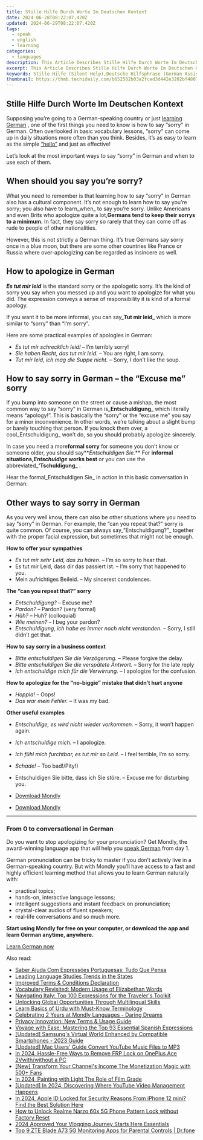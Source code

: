 ```yaml
---
title: Stille Hilfe Durch Worte Im Deutschen Kontext
date: 2024-06-28T08:22:07.420Z
updated: 2024-06-29T08:22:07.420Z
tags:
  - speak
  - english
  - learning
categories:
  - languages
description: This Article Describes Stille Hilfe Durch Worte Im Deutschen Kontext
excerpt: This Article Describes Stille Hilfe Durch Worte Im Deutschen Kontext
keywords: Stille Hilfe (Silent Help),Deutsche Hilfsphrase (German Assistance Phrase),Wortbasierte Unterstützung (Word-Based Support),Deutscher Kontext (German Context),Nonverbale Hilfe (Nonverbal Help),Kommunikation Im Deutsch (Communication in German),Assistenzformulare (Assistance Forms/Phrases)
thumbnail: https://thmb.techidaily.com/b652582b03a2fced3d442e3202bf4807e4a1918ed9a9164a694c64ee1bdac4b9.jpg
---
```


## Stille Hilfe Durch Worte Im Deutschen Kontext

 Supposing you’re going to a German-speaking country or just [learning German](https://shop.mondly.com/affiliate.php?ACCOUNT=ATISTUDI&AFFILIATE=108875&PATH=https://www.mondly.com?AFFILIATE=108875) , one of the first things you need to know is how to say “sorry” in German. Often overlooked in basic vocabulary lessons, “sorry” can come up in daily situations more often than you think. Besides, it’s as easy to learn as the simple [“hello”](https://shop.mondly.com/affiliate.php?ACCOUNT=ATISTUDI&AFFILIATE=108875&PATH=https://www.mondly.com?AFFILIATE=108875) and just as effective!

 Let’s look at the most important ways to say “sorry” in German and when to use each of them.

## When should you say you’re sorry?

 What you need to remember is that learning how to say “sorry” in German also has a cultural component. It’s not enough to learn how to say you’re sorry; you also have to learn_when_ to say you’re sorry. Unlike Americans and even Brits who apologize quite a lot,**Germans tend to keep their sorrys to a minimum.** In fact, they say sorry so rarely that they can come off as rude to people of other nationalities.

 However, this is not strictly a German thing. It’s true Germans say sorry once in a blue moon, but there are some other countries like France or Russia where over-apologizing can be regarded as insincere as well.

## How to apologize in German

_**Es tut mir leid**_ is the standard sorry or the apologetic sorry. It’s the kind of sorry you say when you messed up and you want to apologize for what you did. The expression conveys a sense of responsibility it is kind of a formal apology.

 If you want it to be more informal, you can say_**Tut mir leid**_ which is more similar to “sorry” than “I’m sorry”.

Here are some practical examples of apologies in German:

* _Es tut mir schrecklich leid!_ – I’m terribly sorry!
* _Sie haben Recht, das tut mir leid._  – You are right, I am sorry.
* _Tut mir leid, ich mag die Suppe nicht._ – Sorry, I don’t like the soup.

## How to say sorry in German – the “Excuse me” sorry

 If you bump into someone on the street or cause a mishap, the most common way to say “sorry” in German is_**Entschuldigung**_ which literally means “apology!”. This is basically the “sorry” or the “excuse me” you say for a minor inconvenience. In other words, we’re talking about a slight bump or barely touching that person. If you knock them over, a cool_Entschuldigung_ won’t do, so you should probably apologize sincerely.

 In case you need a more**formal sorry** for someone you don’t know or someone older, you should say**_Entschuldigen Sie._** For **informal situations,_Entschuldige_ works best** or you can use the abbreviated_**‘Tschuldigung**_ .

 Hear the formal_Entschuldigen Sie_ in action in this basic conversation in German:

## Other ways to say sorry in German

 As you very well know, there can also be other situations where you need to say “sorry” in German. For example, the “can you repeat that?” sorry is quite common. Of course, you can always say_“Entschuldigung?”_ together with the proper facial expression, but sometimes that might not be enough.

**How to offer your sympathies**

* _Es tut mir sehr Leid, das zu hören._ – I’m so sorry to hear that.
* Es tut mir Leid, dass dir das passiert ist. – I’m sorry that happened to you.
* Mein aufrichtiges Beileid. – My sincerest condolences.

**The “can you repeat that?” sorry**

* _Entschuldigung?_ – Excuse me?
* _Pardon?_  – Pardon? (very formal)
* _Häh?_ _–_  Huh? (colloquial)
* _Wie meinen?_ – I beg your pardon?
* _Entschuldigung, ich habe es immer noch nicht verstanden._ – Sorry, I still didn’t get that.

**How to say sorry in a business context**

* _Bitte entschuldigen Sie die Verzögerung._  – Please forgive the delay.
* _Bitte entschuldigen Sie die verspätete Antwort._  – Sorry for the late reply
* _Ich entschuldige mich für die Verwirrung._ – I apologize for the confusion.

**How to apologize for the “no-biggie” mistake that didn’t hurt anyone**

* _Hoppla!_ – Oops!
* _Das war mein Fehler._ – It was my bad.

**Other useful examples**

* _Entschuldige, es wird nicht wieder vorkommen._ – Sorry, it won’t happen again.
* _Ich entschuldige mich._ – I apologize.
* _Ich fühl mich furchtbar, es tut mir so Leid._ – I feel terrible, I’m so sorry.
* _Schade!_ – Too bad!/Pity!)
* Entschuldigen Sie bitte, dass ich Sie störe. – Excuse me for disturbing you.

* [Download Mondly](https://www.facebook.com/sharer/sharer.php?u=https%3A%2F%2Fwww.mondly.com%2Fblog%2Fsorry-in-german%2F&t=How+to+Apologize+and+Say+Sorry+in+German "Share on Facebook")
* [Download Mondly](https://shop.mondly.com/affiliate.php?ACCOUNT=ATISTUDI&AFFILIATE=108875&PATH=https://www.mondly.com?AFFILIATE=108875)

---

### From 0 to conversational in German

 Do you want to stop apologizing for your pronunciation? Get Mondly, the award-winning language app that will help you [speak German](https://shop.mondly.com/affiliate.php?ACCOUNT=ATISTUDI&AFFILIATE=108875&PATH=https://www.mondly.com?AFFILIATE=108875) from day 1.

 German pronunciation can be tricky to master if you don’t actively live in a German-speaking country. But with Mondly you’ll have access to a fast and highly efficient learning method that allows you to learn German naturally with:

* practical topics;
* hands-on, interactive language lessons;
* intelligent suggestions and instant feedback on pronunciation;
* crystal-clear audios of fluent speakers;
* real-life conversations and so much more.

 **Start using Mondly for free on your computer, or download the app and learn German anytime, anywhere.**

[Learn German now](https://adjt.mondly.com/5ixfg4k?campaign=blog-post-id-6874&fallback=https%3A%2F%2Fapp.mondly.com%3Futm%5Fmedium%3Dblog%5Fblog-post-id-6874%26utm%5Fsource%3Dblog-post-id-6874&redirect%5Fmacos=https%3A%2F%2Fapp.mondly.com%3Futm%5Fmedium%3Dblog%5Fblog-post-id-6874%26utm%5Fsource%3Dblog-post-id-6874&redirect%5Fandroid=https%3A%2F%2Fplay.google.com%2Fstore%2Fapps%2Fdetails%3Fid%3Dcom.atistudios.mondly.languages%3Futm%5Fmedium%3Dblog%5Fblog-post-id-6874%26utm%5Fsource%3Dblog-post-id-6874&redirect%5Fios=https%3A%2F%2Fapps.apple.com%2Fapp%2Fapple-store%2Fid987873536%3Fpt%3D78954800%26ct%3Dblog-post-id-6874%26mt%3D8 "Learn German now")

<ins class="adsbygoogle"
     style="display:block"
     data-ad-format="autorelaxed"
     data-ad-client="ca-pub-7571918770474297"
     data-ad-slot="1223367746"></ins>



<ins class="adsbygoogle"
     style="display:block"
     data-ad-client="ca-pub-7571918770474297"
     data-ad-slot="8358498916"
     data-ad-format="auto"
     data-full-width-responsive="true"></ins>

<span class="atpl-alsoreadstyle">Also read:</span>
<div><ul>
<li><a href="https://mondly-stories.techidaily.com/saber-ajuda-com-expressoes-portuguesas-tudo-que-pensa/"><u>Saber Ajuda Com Expressões Portuguesas: Tudo Que Pensa</u></a></li>
<li><a href="https://mondly-stories.techidaily.com/leading-language-studies-trends-in-the-states/"><u>Leading Language Studies Trends in the States</u></a></li>
<li><a href="https://mondly-stories.techidaily.com/improved-terms-and-conditions-declaration/"><u>Improved Terms & Conditions Declaration</u></a></li>
<li><a href="https://mondly-stories.techidaily.com/vocabulary-revisited-modern-usage-of-elizabethan-words/"><u>Vocabulary Revisited: Modern Usage of Elizabethan Words</u></a></li>
<li><a href="https://mondly-stories.techidaily.com/navigating-italy-top-100-expressions-for-the-travelers-toolkit/"><u>Navigating Italy: Top 100 Expressions for the Traveler's Toolkit</u></a></li>
<li><a href="https://mondly-stories.techidaily.com/unlocking-global-opportunities-through-multilingual-skills/"><u>Unlocking Global Opportunities Through Multilingual Skills</u></a></li>
<li><a href="https://mondly-stories.techidaily.com/learn-basics-of-urdu-with-must-know-terminology/"><u>Learn Basics of Urdu with Must-Know Terminology</u></a></li>
<li><a href="https://mondly-stories.techidaily.com/celebrating-2-years-at-mondly-languages-daring-dreams/"><u>Celebrating 2 Years at Mondly Languages - Daring Dreams</u></a></li>
<li><a href="https://mondly-stories.techidaily.com/privacy-innovation-new-terms-and-usage-guide/"><u>Privacy Innovation: New Terms & Usage Guide</u></a></li>
<li><a href="https://mondly-stories.techidaily.com/voyage-with-ease-mastering-the-top-93-essential-spanish-expressions/"><u>Voyage with Ease: Mastering the Top 93 Essential Spanish Expressions</u></a></li>
<li><a href="https://extra-skills.techidaily.com/updated-samsungs-virtual-world-enhanced-by-compatible-smartphones-2023-guide/"><u>[Updated] Samsung's Virtual World Enhanced by Compatible Smartphones - 2023 Guide</u></a></li>
<li><a href="https://facebook-record-videos.techidaily.com/updated-mac-users-guide-convert-youtube-music-files-to-mp3/"><u>[Updated] Mac Users' Guide  Convert YouTube Music Files to MP3</u></a></li>
<li><a href="https://android-frp.techidaily.com/in-2024-hassle-free-ways-to-remove-frp-lock-on-oneplus-ace-2vwithwithout-a-pc-by-drfone-android/"><u>In 2024, Hassle-Free Ways to Remove FRP Lock on OnePlus Ace 2Vwith/without a PC</u></a></li>
<li><a href="https://facebook-video-footage.techidaily.com/new-transform-your-channels-income-the-monetization-magic-with-500plus-fans/"><u>[New] Transform Your Channel's Income  The Monetization Magic with 500+ Fans</u></a></li>
<li><a href="https://extra-guidance.techidaily.com/in-2024-painting-with-light-the-role-of-film-grade/"><u>In 2024, Painting with Light  The Role of Film Grade</u></a></li>
<li><a href="https://facebook-video-share.techidaily.com/updated-in-2024-discovering-where-youtube-video-management-happens/"><u>[Updated] In 2024, Discovering Where YouTube Video Management Happens</u></a></li>
<li><a href="https://apple-account.techidaily.com/in-2024-apple-id-locked-for-security-reasons-from-iphone-12-mini-find-the-best-solution-here-by-drfone-ios/"><u>In 2024, Apple ID Locked for Security Reasons From iPhone 12 mini? Find the Best Solution Here</u></a></li>
<li><a href="https://easy-unlock-android.techidaily.com/how-to-unlock-realme-narzo-60x-5g-phone-pattern-lock-without-factory-reset-by-drfone-android/"><u>How to Unlock Realme Narzo 60x 5G Phone Pattern Lock without Factory Reset</u></a></li>
<li><a href="https://fox-helps.techidaily.com/2024-approved-your-vlogging-journey-starts-here-essentials/"><u>2024 Approved  Your Vlogging Journey Starts Here  Essentials</u></a></li>
<li><a href="https://android-location-track.techidaily.com/top-9-zte-blade-a73-5g-monitoring-apps-for-parental-controls-drfone-by-drfone-virtual-android/"><u>Top 9 ZTE Blade A73 5G Monitoring Apps for Parental Controls | Dr.fone</u></a></li>
</ul></div>
